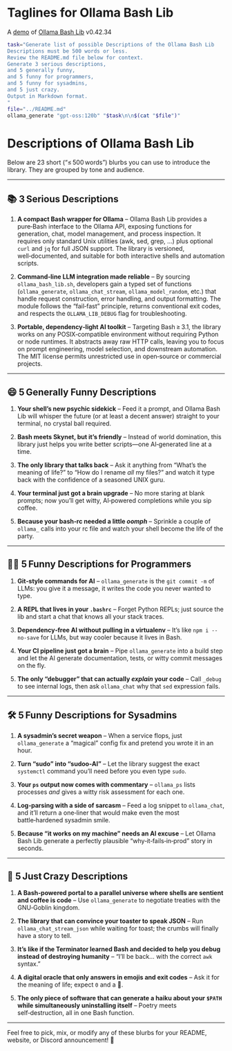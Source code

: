 # Taglines for Ollama Bash Lib

A [demo](../README.md#demos) of [Ollama Bash Lib](https://github.com/attogram/ollama-bash-lib) v0.42.34


```bash
task="Generate list of possible Descriptions of the Ollama Bash Lib
Descriptions must be 500 words or less.
Review the README.md file below for context.
Generate 3 serious descriptions,
and 5 generally funny,
and 5 funny for programmers,
and 5 funny for sysadmins,
and 5 just crazy.
Output in Markdown format.
"
file="../README.md"
ollama_generate "gpt-oss:120b" "$task\n\n$(cat "$file")"
```
# Descriptions of **Ollama Bash Lib**

Below are 23 short (“≤ 500 words”) blurbs you can use to introduce the library. They are grouped by tone and audience.

---  

## 📚 3 Serious Descriptions  

1. **A compact Bash wrapper for Ollama** – Ollama Bash Lib provides a pure‑Bash interface to the Ollama API, exposing functions for generation, chat, model management, and process inspection. It requires only standard Unix utilities (awk, sed, grep, …) plus optional `curl` and `jq` for full JSON support. The library is versioned, well‑documented, and suitable for both interactive shells and automation scripts.  

2. **Command‑line LLM integration made reliable** – By sourcing `ollama_bash_lib.sh`, developers gain a typed set of functions (`ollama_generate`, `ollama_chat_stream`, `ollama_model_random`, etc.) that handle request construction, error handling, and output formatting. The module follows the “fail‑fast” principle, returns conventional exit codes, and respects the `OLLAMA_LIB_DEBUG` flag for troubleshooting.  

3. **Portable, dependency‑light AI toolkit** – Targeting Bash ≥ 3.1, the library works on any POSIX‑compatible environment without requiring Python or node runtimes. It abstracts away raw HTTP calls, leaving you to focus on prompt engineering, model selection, and downstream automation. The MIT license permits unrestricted use in open‑source or commercial projects.  

---  

## 😄 5 Generally Funny Descriptions  

1. **Your shell’s new psychic sidekick** – Feed it a prompt, and Ollama Bash Lib will whisper the future (or at least a decent answer) straight to your terminal, no crystal ball required.  

2. **Bash meets Skynet, but it’s friendly** – Instead of world domination, this library just helps you write better scripts—one AI‑generated line at a time.  

3. **The only library that talks back** – Ask it anything from “What’s the meaning of life?” to “How do I rename *all* my files?” and watch it type back with the confidence of a seasoned UNIX guru.  

4. **Your terminal just got a brain upgrade** – No more staring at blank prompts; now you’ll get witty, AI‑powered completions while you sip coffee.  

5. **Because your bash‑rc needed a little *oomph*** – Sprinkle a couple of `ollama_` calls into your rc file and watch your shell become the life of the party.  

---  

## 👩‍💻 5 Funny Descriptions for Programmers  

1. **Git‑style commands for AI** – `ollama_generate` is the `git commit -m` of LLMs: you give it a message, it writes the code you never wanted to type.  

2. **A REPL that lives in your `.bashrc`** – Forget Python REPLs; just source the lib and start a chat that knows all your stack traces.  

3. **Dependency‑free AI without pulling in a virtualenv** – It’s like `npm i --no-save` for LLMs, but way cooler because it lives in Bash.  

4. **Your CI pipeline just got a brain** – Pipe `ollama_generate` into a build step and let the AI generate documentation, tests, or witty commit messages on the fly.  

5. **The only “debugger” that can actually *explain* your code** – Call `_debug` to see internal logs, then ask `ollama_chat` why that `sed` expression fails.  

---  

## 🛠️ 5 Funny Descriptions for Sysadmins  

1. **A sysadmin’s secret weapon** – When a service flops, just `ollama_generate` a “magical” config fix and pretend you wrote it in an hour.  

2. **Turn “sudo” into “sudoo‑AI”** – Let the library suggest the exact `systemctl` command you’ll need before you even type `sudo`.  

3. **Your `ps` output now comes with commentary** – `ollama_ps` lists processes *and* gives a witty risk assessment for each one.  

4. **Log‑parsing with a side of sarcasm** – Feed a log snippet to `ollama_chat`, and it’ll return a one‑liner that would make even the most battle‑hardened sysadmin smile.  

5. **Because “it works on my machine” needs an AI excuse** – Let Ollama Bash Lib generate a perfectly plausible “why‑it‑fails‑in‑prod” story in seconds.  

---  

## 🤪 5 Just Crazy Descriptions  

1. **A Bash‑powered portal to a parallel universe where shells are sentient and coffee is code** – Use `ollama_generate` to negotiate treaties with the GNU‑Goblin kingdom.  

2. **The library that can convince your toaster to speak JSON** – Run `ollama_chat_stream_json` while waiting for toast; the crumbs will finally have a story to tell.  

3. **It’s like if the Terminator learned Bash and decided to help you debug instead of destroying humanity** – “I’ll be back… with the correct `awk` syntax.”  

4. **A digital oracle that only answers in emojis and exit codes** – Ask it for the meaning of life; expect `0` and a 🌌.  

5. **The only piece of software that can generate a haiku about your `$PATH` while simultaneously uninstalling itself** – Poetry meets self‑destruction, all in one Bash function.  

---  

Feel free to pick, mix, or modify any of these blurbs for your README, website, or Discord announcement! 🎉
